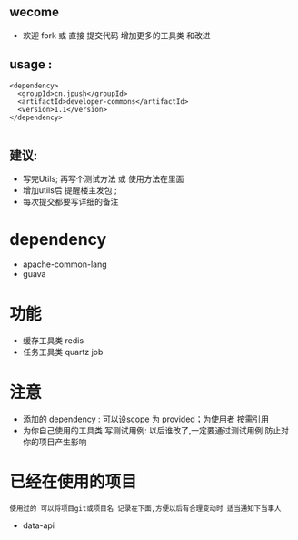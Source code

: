 
## wecome
* 欢迎 fork 或 直接 提交代码 增加更多的工具类 和改进

## usage :

```
<dependency>
  <groupId>cn.jpush</groupId>
  <artifactId>developer-commons</artifactId>
  <version>1.1</version>
</dependency>


```

## 建议:
* 写完Utils; 再写个测试方法 或 使用方法在里面
* 增加utils后 提醒楼主发包 ;
* 每次提交都要写详细的备注





# dependency
* apache-common-lang
* guava


# 功能

* 缓存工具类 redis
* 任务工具类 quartz job


# 注意
* 添加的 dependency : 可以设scope 为 <scope>provided</scope>；为使用者 按需引用
* 为你自己使用的工具类 写测试用例: 以后谁改了,一定要通过测试用例 防止对你的项目产生影响



# 已经在使用的项目
`使用过的 可以将项目git或项目名 记录在下面,方便以后有合理变动时 适当通知下当事人`

* data-api
